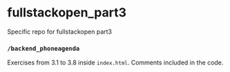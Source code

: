# fullstackopen_part3
Specific repo for fullstackopen part3

### `/backend_phoneagenda`

Exercises from 3.1 to 3.8 inside `index.html`. Comments included in the code.
